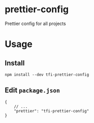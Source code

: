 # prettier-config

Prettier config for all projects

# Usage

## Install

```
npm install --dev tfi-prettier-config
```

## Edit `package.json`

```jsonc
{
	// ...
	"prettier": "tfi-prettier-config"
}
```
